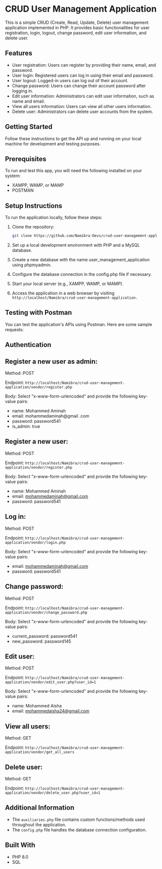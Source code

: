 # CRUD User Management Application

This is a simple CRUD (Create, Read, Update, Delete) user management application implemented in PHP. It provides basic functionalities for user registration, login, logout, change password, edit user information, and delete user.

## Features

- User registration: Users can register by providing their name, email, and password.
- User login: Registered users can log in using their email and password.
- User logout: Logged-in users can log out of their account.
- Change password: Users can change their account password after logging in.
- Edit user information: Administrators can edit user information, such as name and email.
- View all users information: Users can view all other users information.
- Delete user: Administrators can delete user accounts from the system.

## Getting Started
Follow these instructions to get the API up and running on your local machine for development and testing purposes.

## Prerequisites
To run and test this app, you will need the following installed on your system:

* XAMPP, WAMP, or MAMP
* POSTMAN 

## Setup Instructions

To run the application locally, follow these steps:

1. Clone the repository:

   ```bash
   git clone https://github.com/Namibra-Devs/crud-user-management-application.git

2. Set up a local development environment with PHP and a MySQL database.
3. Create a new database with the name user_management_application using phpmyadmin.
4. Configure the database connection in the config.php file if necessary.
5. Start your local server (e.g., XAMPP, WAMP, or MAMP).
6. Access the application in a web browser by visiting `http://localhost/Namibra/crud-user-management-application.`

## Testing with Postman

You can test the application's APIs using Postman. Here are some sample requests:

## Authentication

## Register a new user as admin: 

Method: POST

Endpoint: `http://localhost/Namibra/crud-user-management-application/vendor/register.php`

Body: Select "x-www-form-urlencoded" and provide the following key-value pairs:
- name: Mohammed Aminah
- email: mohammedaminah@gmail .com
- password: password541
- is_admin: true

## Register a new user: 

Method: POST

Endpoint: `http://localhost/Namibra/crud-user-management-application/vendor/register.php`

Body: Select "x-www-form-urlencoded" and provide the following key-value pairs:
- name: Mohammed Aminah
- email: mohammedaminah@gmail.com
- password: password541

## Log in: 

Method: POST

Endpoint: `http://localhost/Namibra/crud-user-management-application/vendor/login.php`

Body: Select "x-www-form-urlencoded" and provide the following key-value pairs:
- email: mohammedaminah@gmail.com
- password: password541

## Change password: 

Method: POST

Endpoint: `http://localhost/Namibra/crud-user-management-application/vendor/change_password.php`

Body: Select "x-www-form-urlencoded" and provide the following key-value pairs:
- current_password: password541
- new_password: password145

## Edit user: 

Method: POST

Endpoint: `http://localhost/Namibra/crud-user-management-application/vendor/edit_user.php?user_id=1`

Body: Select "x-www-form-urlencoded" and provide the following key-value pairs:
- name: Mohammed Aisha
- email: mohammedaisha24@gmail.com

## View all users: 

Method: GET

Endpoint: `http://localhost/Namibra/crud-user-management-application/vendor/get_all_users`

## Delete user: 

Method: GET

Endpoint: `http://localhost/Namibra/crud-user-management-application/vendor/delete_user.php?user_id=1`

## Additional Information

- The `auxiliaries.php` file contains custom functions/methods used throughout the application.
- The `config.php` file handles the database connection configuration.

## Built With

* PHP 8.0
* SQL

